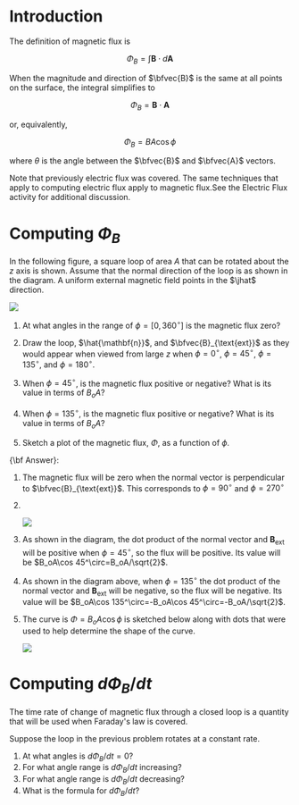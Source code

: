# Introduction

The definition of magnetic flux is

$$\Phi_B = \int \mathbf{B}\cdot d\mathbf{A}$$

When the magnitude and direction of $\bfvec{B}$ is the same at all points on the surface, the integral simplifies to 

$$\Phi_B = \mathbf{B}\cdot \mathbf{A}$$

or, equivalently,

$$\Phi_B = BA\cos\phi$$

where $\theta$ is the angle between the $\bfvec{B}$ and $\bfvec{A}$ vectors.

Note that previously electric flux was covered. The same techniques that apply to computing electric flux apply to magnetic flux.See the Electric Flux activity for additional discussion.

# Computing $\Phi_B$

In the following figure, a square loop of area $A$ that can be rotated about the $z$ axis is shown. Assume that the normal direction of the loop is as shown in the diagram. A uniform external magnetic field points in the $\jhat$ direction.

<img src="figures/Square_I.svg"/>

1. At what angles in the range of $\phi=[0,360^\circ]$ is the magnetic flux zero?

2. Draw the loop, $\hat{\mathbf{n}}$, and $\bfvec{B}_{\text{ext}}$ as they would appear when viewed from large $z$ when $\phi=0^\circ$, $\phi=45^\circ$, $\phi=135^\circ$, and $\phi=180^\circ$.

3. When $\phi=45^\circ$, is the magnetic flux positive or negative? What is its value in terms of $B_oA$?

4. When $\phi=135^\circ$, is the magnetic flux positive or negative? What is its value in terms of $B_oA$?

5. Sketch a plot of the magnetic flux, $\Phi$, as a function of $\phi$.

{\bf Answer}:

1. The magnetic flux will be zero when the normal vector is perpendicular to  $\bfvec{B}_{\text{ext}}$. This corresponds to $\phi = 90^\circ$ and $\phi = 270^\circ$

2. &nbsp;

   <img src="figures/Square_I_Solution_A.svg"/>

3. As shown in the diagram, the dot product of the normal vector and $\mathbf{B}_{\text{ext}}$ will be positive when $\phi=45^\circ$, so the flux will be positive. Its value will be $B_oA\cos 45^\circ=B_oA/\sqrt{2}$.

4. As shown in the diagram above, when $\phi=135^\circ$ the dot product of the normal vector and $\mathbf{B}_{\text{ext}}$ will be negative, so the flux will be negative. Its value will be $B_oA\cos 135^\circ=-B_oA\cos 45^\circ=-B_oA/\sqrt{2}$.

5. The curve is $\Phi=B_oA\cos\phi$ is sketched below along with dots that were used to help determine the shape of the curve.

   <img src="figures/Square_I_Solution_B.svg"/>

# Computing $d\Phi_B/dt$

The time rate of change of magnetic flux through a closed loop is a quantity that will be used when Faraday's law is covered.

Suppose the loop in the previous problem rotates at a constant rate.

1. At what angles is $d\Phi_B/dt=0$?
2. For what angle range is $d\Phi_B/dt$ increasing?
3. For what angle range is $d\Phi_B/dt$ decreasing?
4. What is the formula for $d\Phi_B/dt$?





